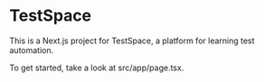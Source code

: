 # TestSpace

This is a Next.js project for TestSpace, a platform for learning test automation.

To get started, take a look at src/app/page.tsx.
